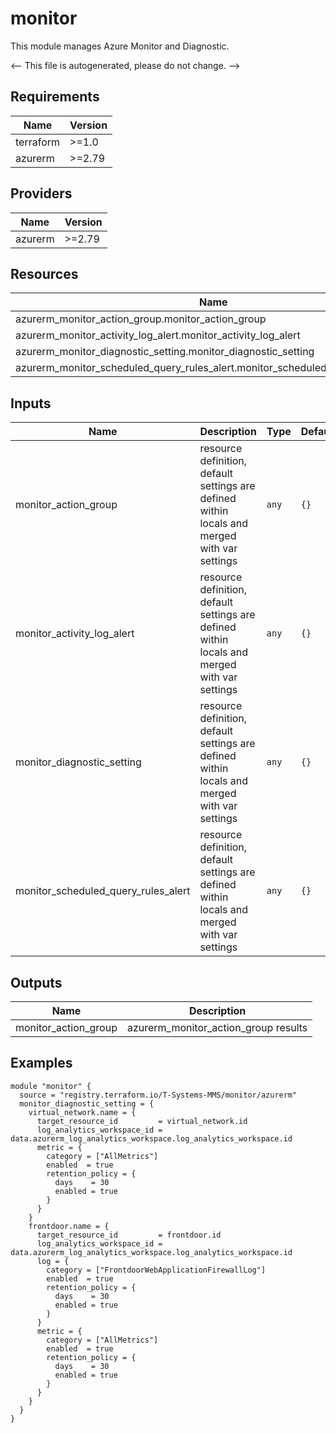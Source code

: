 <!-- BEGIN_TF_DOCS -->
# monitor

This module manages Azure Monitor and Diagnostic.

<-- This file is autogenerated, please do not change. -->

## Requirements

| Name | Version |
|------|---------|
| terraform | >=1.0 |
| azurerm | >=2.79 |

## Providers

| Name | Version |
|------|---------|
| azurerm | >=2.79 |

## Resources

| Name | Type |
|------|------|
| azurerm_monitor_action_group.monitor_action_group | resource |
| azurerm_monitor_activity_log_alert.monitor_activity_log_alert | resource |
| azurerm_monitor_diagnostic_setting.monitor_diagnostic_setting | resource |
| azurerm_monitor_scheduled_query_rules_alert.monitor_scheduled_query_rules_alert | resource |

## Inputs

| Name | Description | Type | Default | Required |
|------|-------------|------|---------|:--------:|
| monitor_action_group | resource definition, default settings are defined within locals and merged with var settings | `any` | `{}` | no |
| monitor_activity_log_alert | resource definition, default settings are defined within locals and merged with var settings | `any` | `{}` | no |
| monitor_diagnostic_setting | resource definition, default settings are defined within locals and merged with var settings | `any` | `{}` | no |
| monitor_scheduled_query_rules_alert | resource definition, default settings are defined within locals and merged with var settings | `any` | `{}` | no |

## Outputs

| Name | Description |
|------|-------------|
| monitor_action_group | azurerm_monitor_action_group results |

## Examples

```hcl
module "monitor" {
  source = "registry.terraform.io/T-Systems-MMS/monitor/azurerm"
  monitor_diagnostic_setting = {
    virtual_network.name = {
      target_resource_id         = virtual_network.id
      log_analytics_workspace_id = data.azurerm_log_analytics_workspace.log_analytics_workspace.id
      metric = {
        category = ["AllMetrics"]
        enabled  = true
        retention_policy = {
          days    = 30
          enabled = true
        }
      }
    }
    frontdoor.name = {
      target_resource_id         = frontdoor.id
      log_analytics_workspace_id = data.azurerm_log_analytics_workspace.log_analytics_workspace.id
      log = {
        category = ["FrontdoorWebApplicationFirewallLog"]
        enabled  = true
        retention_policy = {
          days    = 30
          enabled = true
        }
      }
      metric = {
        category = ["AllMetrics"]
        enabled  = true
        retention_policy = {
          days    = 30
          enabled = true
        }
      }
    }
  }
}
```
<!-- END_TF_DOCS -->